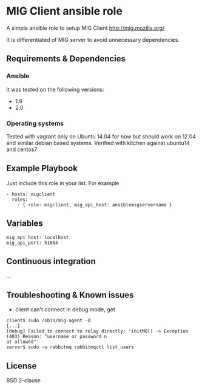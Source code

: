 
# MIG Client ansible role

A simple ansible role to setup MIG Client
http://mig.mozilla.org/

It is differentiated of MIG server to avoid unnecessary dependencies.

## Requirements & Dependencies

### Ansible
It was tested on the following versions:
 * 1.9
 * 2.0

### Operating systems

Tested with vagrant only on Ubuntu 14.04 for now but should work on 12.04 and similar debian based systems.
Verified with kitchen against ubuntu14 and centos7

## Example Playbook

Just include this role in your list.
For example

```
- hosts: migclient
  roles:
    - { role: migclient, mig_api_host: ansiblemigservername }

```

## Variables

```
mig_api_host: localhost
mig_api_port: 51664

```

## Continuous integration

...


## Troubleshooting & Known issues

* client can't connect
in debug mode, get
```
client$ sudo /sbin/mig-agent -d
[...]
[debug] Failed to connect to relay directly: 'initMQ() -> Exception (403) Reason: "username or password n
ot allowed"'
server$ sudo -u rabbitmq rabbitmqctl list_users
```

## License

BSD 2-clause



